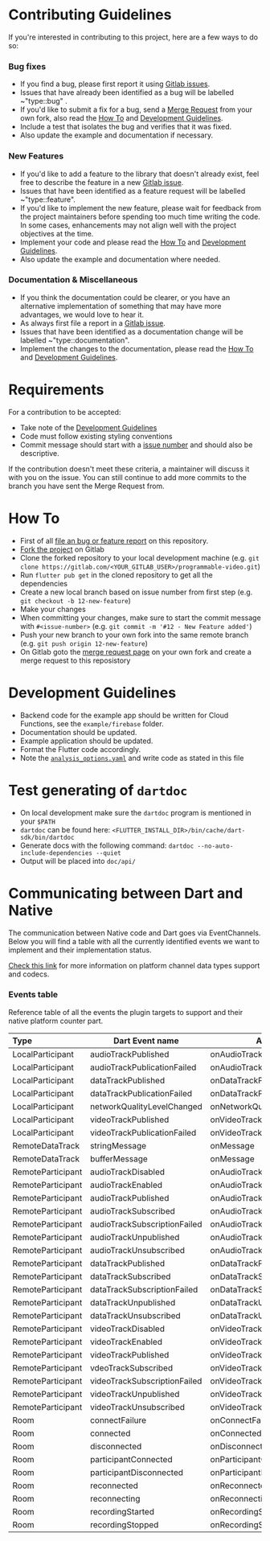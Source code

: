 # Contributing Guidelines
If you're interested in contributing to this project, here are a few ways to do so:

### Bug fixes
* If you find a bug, please first report it using [Gitlab issues](https://gitlab.com/twilio-flutter/programmable-video/issues/new).
* Issues that have already been identified as a bug will be labelled ~"type::bug" .
* If you'd like to submit a fix for a bug, send a [Merge Request](https://docs.gitlab.com/ee/user/project/repository/forking_workflow.html#merging-upstream) from your own fork, also read the [How To](#how-to) and [Development Guidelines](#development-guidelines).
* Include a test that isolates the bug and verifies that it was fixed.
* Also update the example and documentation if necessary.

### New Features
* If you'd like to add a feature to the library that doesn't already exist, feel free to describe the feature in a new [Gitlab issue](https://gitlab.com/twilio-flutter/programmable-video/issues/new).
* Issues that have been identified as a feature request will be labelled ~"type::feature".
* If you'd like to implement the new feature, please wait for feedback from the project maintainers before spending too much time writing the code. In some cases, enhancements may not align well with the project objectives at the time.
* Implement your code and please read the [How To](#how-to) and [Development Guidelines](#development-guidelines).
* Also update the example and documentation where needed.

### Documentation & Miscellaneous
* If you think the documentation could be clearer, or you have an alternative implementation of something that may have more advantages, we would love to hear it.
* As always first file a report in a [Gitlab issue](https://gitlab.com/twilio-flutter/programmable-video/issues/new).
* Issues that have been identified as a documentation change will be labelled ~"type::documentation".
* Implement the changes to the documentation, please read the [How To](#how-to) and [Development Guidelines](#development-guidelines).

# Requirements
For a contribution to be accepted:

* Take note of the [Development Guidelines](#development-guidelines)
* Code must follow existing styling conventions
* Commit message should start with a [issue number](#how-to) and should also be descriptive.

If the contribution doesn't meet these criteria, a maintainer will discuss it with you on the issue. You can still continue to add more commits to the branch you have sent the Merge Request from.

# How To
* First of all [file an bug or feature report](https://gitlab.com/twilio-flutter/programmable-video/issues/new) on this repository.
* [Fork the project](https://docs.gitlab.com/ee/gitlab-basics/fork-project.html) on Gitlab
* Clone the forked repository to your local development machine (e.g. `git clone https://gitlab.com/<YOUR_GITLAB_USER>/programmable-video.git`)
* Run `flutter pub get` in the cloned repository to get all the dependencies
* Create a new local branch based on issue number from first step (e.g. `git checkout -b 12-new-feature`)
* Make your changes
* When committing your changes, make sure to start the commit message with `#<issue-number>` (e.g. `git commit -m '#12 - New Feature added'`)
* Push your new branch to your own fork into the same remote branch (e.g. `git push origin 12-new-feature`)
* On Gitlab goto the [merge request page](https://docs.gitlab.com/ee/user/project/repository/forking_workflow.html#merging-upstream) on your own fork and create a merge request to this reposistory

# Development Guidelines
* Backend code for the example app should be written for Cloud Functions, see the `example/firebase` folder.
* Documentation should be updated.
* Example application should be updated.
* Format the Flutter code accordingly.
* Note the [`analysis_options.yaml`](https://gitlab.com/twilio-flutter/programmable-video/-/blob/master/analysis_options.yaml) and write code as stated in this file

# Test generating of `dartdoc`
* On local development make sure the `dartdoc` program is mentioned in your `$PATH`
* `dartdoc` can be found here: `<FLUTTER_INSTALL_DIR>/bin/cache/dart-sdk/bin/dartdoc`
* Generate docs with the following command: `dartdoc --no-auto-include-dependencies --quiet`
* Output will be placed into `doc/api/`

# Communicating between Dart and Native

The communication between Native code and Dart goes via EventChannels. Below you will find a table with all the currently identified events we want to implement and their implementation status.

[Check this link](https://flutter.dev/docs/development/platform-integration/platform-channels?tab=ios-channel-swift-tab#codec) for more information on platform channel data types support and codecs.

### Events table
Reference table of all the events the plugin targets to support and their native platform counter part.

| Type              | Dart Event name              | Android                        | iOS                                     | Implemented  |
| :---------------- | ---------------------------- | ------------------------------ | --------------------------------------- | ------------ |
| LocalParticipant  | audioTrackPublished          | onAudioTrackPublished          | didPublishAudioTrack                    | Android Only |
| LocalParticipant  | audioTrackPublicationFailed  | onAudioTrackPublicationFailed  | didFailToPublishAudioTrack              | Android Only |
| LocalParticipant  | dataTrackPublished           | onDataTrackPublished           | didPublishDataTrack                     | Android Only |
| LocalParticipant  | dataTrackPublicationFailed   | onDataTrackPublicationFailed   | didFailToPublishDataTrack               | Android Only |
| LocalParticipant  | networkQualityLevelChanged   | onNetworkQualityLevelChanged   | networkQualityLevelDidChange            | No           |
| LocalParticipant  | videoTrackPublished          | onVideoTrackPublished          | didPublishVideoTrack                    | Android Only |
| LocalParticipant  | videoTrackPublicationFailed  | onVideoTrackPublicationFailed  | didFailToPublishVideoTrack              | Android Only |
| RemoteDataTrack   | stringMessage                | onMessage                      | didReceiveString                        | Android Only |
| RemoteDataTrack   | bufferMessage                | onMessage                      | didReceiveData                          | Android Only |
| RemoteParticipant | audioTrackDisabled           | onAudioTrackDisabled           | remoteParticipantDidDisableAudioTrack   | Yes          |
| RemoteParticipant | audioTrackEnabled            | onAudioTrackEnabled            | remoteParticipantDidEnableAudioTrack    | Yes          |
| RemoteParticipant | audioTrackPublished          | onAudioTrackPublished          | remoteParticipantDidPublishAudioTrack   | Yes          |
| RemoteParticipant | audioTrackSubscribed         | onAudioTrackSubscribed         | didSubscribeToAudioTrack                | Yes          |
| RemoteParticipant | audioTrackSubscriptionFailed | onAudioTrackSubscriptionFailed | didFailToSubscribeToAudioTrack          | Yes          |
| RemoteParticipant | audioTrackUnpublished        | onAudioTrackUnpublished        | remoteParticipantDidUnpublishAudioTrack | Yes          |
| RemoteParticipant | audioTrackUnsubscribed       | onAudioTrackUnsubscribed       | didUnsubscribeFromAudioTrack            | Yes          |
| RemoteParticipant | dataTrackPublished           | onDataTrackPublished           | remoteParticipantDidPublishDataTrack    | Android Only |
| RemoteParticipant | dataTrackSubscribed          | onDataTrackSubscribed          | didSubscribeToDataTrack                 | Android Only |
| RemoteParticipant | dataTrackSubscriptionFailed  | onDataTrackSubscriptionFailed  | didFailToSubscribeToDataTrack           | Android Only |
| RemoteParticipant | dataTrackUnpublished         | onDataTrackUnpublished         | remoteParticipantDidUnpublishDataTrack  | Android Only |
| RemoteParticipant | dataTrackUnsubscribed        | onDataTrackUnsubscribed        | didUnsubscribeFromDataTrack             | Android Only |
| RemoteParticipant | videoTrackDisabled           | onVideoTrackDisabled           | remoteParticipantDidDisableVideoTrack   | Yes          |
| RemoteParticipant | videoTrackEnabled            | onVideoTrackEnabled            | remoteParticipantDidEnableVideoTrack    | Yes          |
| RemoteParticipant | videoTrackPublished          | onVideoTrackPublished          | remoteParticipantDidPublishVideoTrack   | Yes          |
| RemoteParticipant | vdeoTrackSubscribed          | onVideoTrackSubscribed         | didSubscribeToVideoTrack                | Yes          |
| RemoteParticipant | videoTrackSubscriptionFailed | onVideoTrackSubscriptionFailed | didFailToSubscribeToVideoTrack          | Yes          |
| RemoteParticipant | videoTrackUnpublished        | onVideoTrackUnpublished        | remoteParticipantDidUnpublishVideoTrack | Yes          |
| RemoteParticipant | videoTrackUnsubscribed       | onVideoTrackUnsubscribed       | didUnsubscribeFromVideoTrack            | Yes          |
| Room              | connectFailure               | onConnectFailure               | roomDidFailToConnect                    | Yes          |
| Room              | connected                    | onConnected                    | roomDidConnect                          | Yes          |
| Room              | disconnected                 | onDisconnected                 | roomDidDisconnect                       | Yes          |
| Room              | participantConnected         | onParticipantConnected         | participantDidConnect                   | Yes          |
| Room              | participantDisconnected      | onParticipantDisconnected      | participantDidDisconnect                | Yes          |
| Room              | reconnected                  | onReconnected                  | roomDidReconnect                        | Yes          |
| Room              | reconnecting                 | onReconnecting                 | roomIsReconnecting                      | Yes          |
| Room              | recordingStarted             | onRecordingStarted             | roomDidStartRecording                   | Yes          |
| Room              | recordingStopped             | onRecordingStopped             | roomDidStopRecording                    | Yes          |

